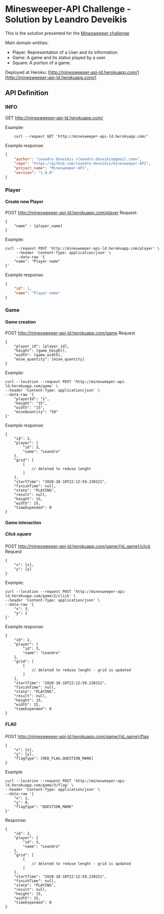 # Minesweeper-API Challenge - Solution by Leandro Deveikis
This is the solution presented for the [Minesweeper challenge](challenge.md)

Main domain entities:
- Player: Representation of a User and its information.
- Game: A game and its status played by a user.
- Square: A portion of a game. 

Deployed at Heroku: 
[http://minesweeper-api-ld.herokuapp.com/](http://minesweeper-api-ld.herokuapp.com/)

## API Definition
### INFO
GET http://minesweeper-api-ld.herokuapp.com/

Example:
```shell script
    curl --request GET 'http://minesweeper-api-ld.herokuapp.com/' 
```
Example response:
```json
{
    "author": "Leandro Deveikis <leandro.deveikis@gmail.com>",
    "repo": "https://github.com/leandro-deveikis/minesweeper-API",
    "project_name": "Minesweeper-API",
    "version": "1.0.0"
}
```
### Player
#### Create new Player
POST http://minesweeper-api-ld.herokuapp.com/player
Request:
```
{
    "name" : [player_name]
}
```
Example:
```shell script
curl --request POST 'http://minesweeper-api-ld.herokuapp.com/player' \
     --header 'Content-Type: application/json' \
     --data-raw '{
    "name": "Player name"
}'
```
Example response:
```json
{
    "id": 1,
    "name": "Player name"
}
```
### Game
#### Game creation
POST http://minesweeper-api-ld.herokuapp.com/game
Request
```
{
    "player_id": [player_id],
    "height": [game_height],
    "width": [game_width],
    "mine_quantity": [mine_quantity]
}    
```
Example:
```shell script
curl --location --request POST 'http://minesweeper-api-ld.herokuapp.com/game' \
--header 'Content-Type: application/json' \
--data-raw '{
    "playerId": "1",
    "height": "15",
    "width": "15",
    "mineQuantity": "50"
}'
```
Example response:
```
{
    "id": 2,
    "player": {
        "id": 3,
        "name": "Leandro"
    },
    "grid": [
        [
            // deleted to reduse lenght
        ]
    ],
    "startTime": "2020-10-10T22:12:59.230321",
    "finishTime": null,
    "state": "PLAYING",
    "result": null,
    "height": 15,
    "width": 15,
    "timeExpended": 0
}
```
#### Game interaction
##### Click square
POST http://minesweeper-api-ld.herokuapp.com/game/{id_game}/click
Request
```
{
    "x": [x],
    "y": [y]
}
```
Example:
```shell script
curl --location --request POST 'http://minesweeper-api-ld.herokuapp.com/game/2/click' \
--header 'Content-Type: application/json' \
--data-raw '{
    "x": 3,
    "y": 2
}'
```
Example response:
```
{
    "id": 2,
    "player": {
        "id": 3,
        "name": "Leandro"
    },
    "grid": [
        [
            // deleted to reduse lenght - grid is updated
        ]
    ],
    "startTime": "2020-10-10T22:12:59.230321",
    "finishTime": null,
    "state": "PLAYING",
    "result": null,
    "height": 15,
    "width": 15,
    "timeExpended": 0
}
```
##### FLAG
POST http://minesweeper-api-ld.herokuapp.com/game/{id_game}/flag
```
{
    "x": [x],
    "y": [y],
    "flagType": [RED_FLAG,QUESTION_MARK]
}
```
Example
```shell script
curl --location --request POST 'http://minesweeper-api-ld.herokuapp.com/game/3/flag' \
--header 'Content-Type: application/json' \
--data-raw '{
    "x": 1,
    "y": 0,
    "flagType": "QUESTION_MARK"
}'
```
Response:
```
{
    "id": 2,
    "player": {
        "id": 3,
        "name": "Leandro"
    },
    "grid": [
        [
            // deleted to reduse lenght - grid is updated
        ]
    ],
    "startTime": "2020-10-10T22:12:59.230321",
    "finishTime": null,
    "state": "PLAYING",
    "result": null,
    "height": 15,
    "width": 15,
    "timeExpended": 0
}
```